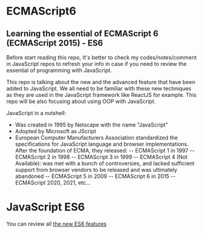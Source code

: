 # ECMAScript6
## Learning the essential of ECMAScript 6 (ECMAScript 2015) - ES6

Before start reading this repo, It's better to check my codes/notes/comment in JavaScript repos to refresh your info in case if you need to review the essential of programming with JavaScript. 

This repo is talking about the new and the advanced feature that have been added to JavaScript. We all need to be familiar with these new techniques as they are used in the JavaScript framework like ReactJS for example. This repo will be also focusing about using OOP with JavaScript. 

JavaScript in a nutshell:
- Was created in 1995 by Netscape with the name "JavaScript"
- Adopted by Microsoft as JScript
- European Computer Manufacturers Association standardized the specifications for JavaScript language and browser implementations. After the foundation of ECMA, they released:
    -- ECMAScript 1 in 1997
    -- ECMAScript 2 in 1998
    -- ECMAScript 3 in 1999
    -- ECMAScript 4 (Not Available): was met with a bunch of controversies, and lacked sufficient support from browser vendors to be released and was ultimately abandoned
    -- ECMAScript 5 in 2009
    -- ECMAScript 6 in 2015
    -- ECMAScript 2020, 2021, etc...

# JavaScript ES6
You can review all [the new ES6 features](https://www.w3schools.com/js/js_es6.asp#mark_symbol)